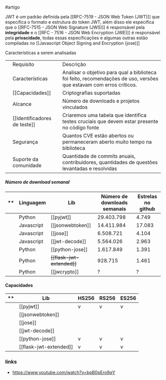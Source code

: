 #artigo


JWT é um padrão definida pela [[RFC-7519 - JSON Web Token (JWT)]] que especifica o formato e estrutura do token JWT, além disso ele especifica que o [[RFC-7515 - JSON Web Signature (JWS)]]  é responsável pela **integridade** e o [[RFC - 7516 - JSON Web Encryption (JWE)]] é responsável pela **privacidade**, todas essas especificações e algumas outras estão compiladas no [[Javascript Object Signing and Encryption (jose)]]



Características a serem analisadas 

|    |                          |                                                                                                                     |
|----|--------------------------|---------------------------------------------------------------------------------------------------------------------|
|    | Requisito                | Descrição                                                                                                           |
|    | Características          | Analisar o objetivo para qual a biblioteca foi feito, recomendações de uso, versões que estavam com erros críticos. |
|    | [[Capacidades]]              | Criptografias suportadas                                                                                            |
|    | Alcance                  | Número de downloads e projetos vinculados                                                                           |
|    | [[Identificadores de teste]] | Criaremos uma tabela que identifica testes cruciais que devem estar presente no código fonte                        |
|    | Segurança                | Quantos CVE estão abertos ou permaneceram aberto muito tempo na biblioteca                                          |
|    | Suporte da comunidade    | Quantidade de commits anuais, contribuidores, quantidades de questões levantadas e resolvidas                       |


##### Número de download semanal 

| ** | Linguagem  | Lib                | Número de downloads semanais | Estrelas no github |
|----|------------|--------------------|------------------------------|--------------------|
|    | Python     | [[pyjwt]]          | 29.403.798                       |  4.749             |
|    | Javascript | [[jsonwebtoken]]       | 14.411.984                   | 17.083             | 
|    | Javascript | [[jose]]               | 6.508.721                    |  4.104             | 
|    | Javascript | [[jwt-decode]]         | 5.564.026                    |  2.963             |
|    | Python     | [[python-jose]]        | 1.617.849                    |  1.391                 |
|    | Python     | ~~[[flask-jwt-extended]]~~ | 928.715                      |  1.461              |
|    | Python     | [[jwcrypto]] | ?                      |  ?              |


#### Capacidades

| ** | Lib                    | HS256 | RS256 | ES256 |
|----|------------------------|-------|-------|---------------|
|    | [[pyjwt]]              |v|v|v|
|    | [[jsonwebtoken]]       |||
|    | [[jose]]               |||
|    | [[jwt-decode]]         |||
|    | [[python-jose]]        |v|v|v|
|    | [[flask-jwt-extended]] |v|v|v| 


### links 
- https://www.youtube.com/watch?v=bpB0pEro9qY